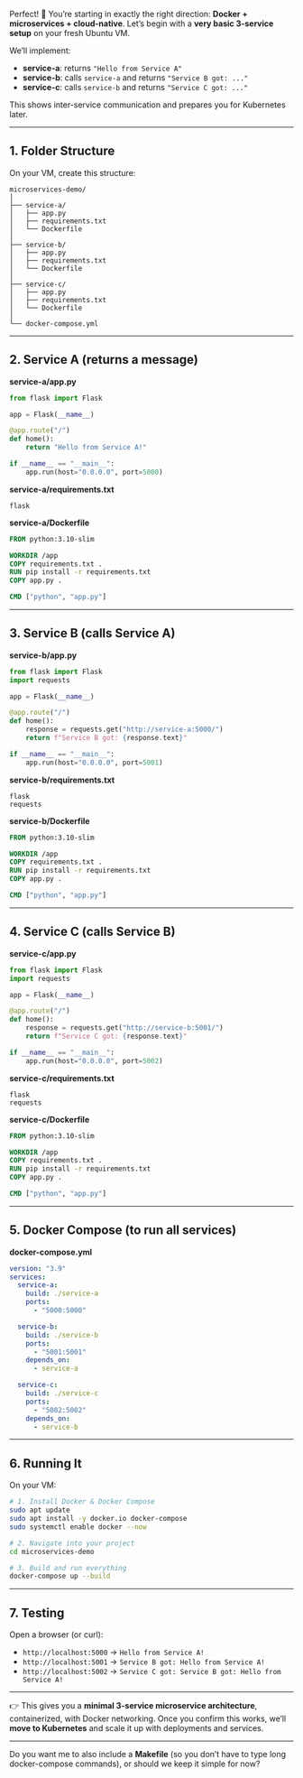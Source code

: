 Perfect! 🚀 You’re starting in exactly the right direction: **Docker + microservices + cloud-native**.
Let’s begin with a **very basic 3-service setup** on your fresh Ubuntu VM.

We’ll implement:

* **service-a**: returns `"Hello from Service A"`
* **service-b**: calls `service-a` and returns `"Service B got: ..."`
* **service-c**: calls `service-b` and returns `"Service C got: ..."`

This shows inter-service communication and prepares you for Kubernetes later.

---

## 1. Folder Structure

On your VM, create this structure:

```
microservices-demo/
│
├── service-a/
│   ├── app.py
│   ├── requirements.txt
│   └── Dockerfile
│
├── service-b/
│   ├── app.py
│   ├── requirements.txt
│   └── Dockerfile
│
├── service-c/
│   ├── app.py
│   ├── requirements.txt
│   └── Dockerfile
│
└── docker-compose.yml
```

---

## 2. Service A (returns a message)

**service-a/app.py**

```python
from flask import Flask

app = Flask(__name__)

@app.route("/")
def home():
    return "Hello from Service A!"

if __name__ == "__main__":
    app.run(host="0.0.0.0", port=5000)
```

**service-a/requirements.txt**

```
flask
```

**service-a/Dockerfile**

```dockerfile
FROM python:3.10-slim

WORKDIR /app
COPY requirements.txt .
RUN pip install -r requirements.txt
COPY app.py .

CMD ["python", "app.py"]
```

---

## 3. Service B (calls Service A)

**service-b/app.py**

```python
from flask import Flask
import requests

app = Flask(__name__)

@app.route("/")
def home():
    response = requests.get("http://service-a:5000/")
    return f"Service B got: {response.text}"

if __name__ == "__main__":
    app.run(host="0.0.0.0", port=5001)
```

**service-b/requirements.txt**

```
flask
requests
```

**service-b/Dockerfile**

```dockerfile
FROM python:3.10-slim

WORKDIR /app
COPY requirements.txt .
RUN pip install -r requirements.txt
COPY app.py .

CMD ["python", "app.py"]
```

---

## 4. Service C (calls Service B)

**service-c/app.py**

```python
from flask import Flask
import requests

app = Flask(__name__)

@app.route("/")
def home():
    response = requests.get("http://service-b:5001/")
    return f"Service C got: {response.text}"

if __name__ == "__main__":
    app.run(host="0.0.0.0", port=5002)
```

**service-c/requirements.txt**

```
flask
requests
```

**service-c/Dockerfile**

```dockerfile
FROM python:3.10-slim

WORKDIR /app
COPY requirements.txt .
RUN pip install -r requirements.txt
COPY app.py .

CMD ["python", "app.py"]
```

---

## 5. Docker Compose (to run all services)

**docker-compose.yml**

```yaml
version: "3.9"
services:
  service-a:
    build: ./service-a
    ports:
      - "5000:5000"

  service-b:
    build: ./service-b
    ports:
      - "5001:5001"
    depends_on:
      - service-a

  service-c:
    build: ./service-c
    ports:
      - "5002:5002"
    depends_on:
      - service-b
```

---

## 6. Running It

On your VM:

```bash
# 1. Install Docker & Docker Compose
sudo apt update
sudo apt install -y docker.io docker-compose
sudo systemctl enable docker --now

# 2. Navigate into your project
cd microservices-demo

# 3. Build and run everything
docker-compose up --build
```

---

## 7. Testing

Open a browser (or curl):

* `http://localhost:5000` → `Hello from Service A!`
* `http://localhost:5001` → `Service B got: Hello from Service A!`
* `http://localhost:5002` → `Service C got: Service B got: Hello from Service A!`

---

👉 This gives you a **minimal 3-service microservice architecture**, containerized, with Docker networking.
Once you confirm this works, we’ll **move to Kubernetes** and scale it up with deployments and services.

---

Do you want me to also include a **Makefile** (so you don’t have to type long docker-compose commands), or should we keep it simple for now?
